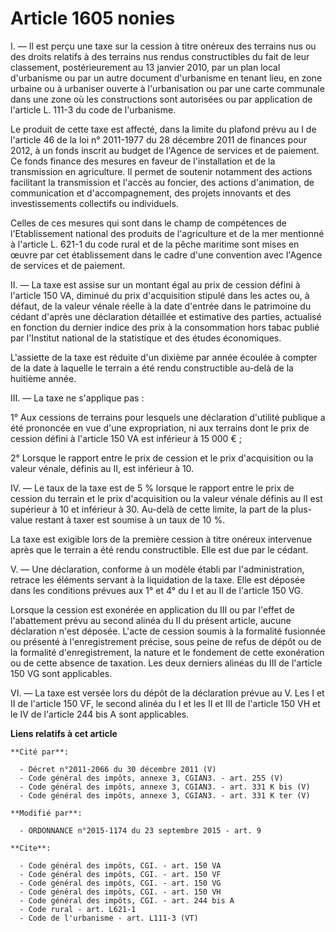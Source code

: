 # Article 1605 nonies

I. ― Il est perçu une taxe sur la cession à titre onéreux des terrains nus ou des droits relatifs à des terrains nus rendus
constructibles du fait de leur classement, postérieurement au 13 janvier 2010, par un plan local d'urbanisme ou par un autre
document d'urbanisme en tenant lieu, en zone urbaine ou à urbaniser ouverte à l'urbanisation ou par une carte communale dans
une zone où les constructions sont autorisées ou par application de l'article L. 111-3 du code de l'urbanisme. 

Le produit de cette taxe est affecté, dans la limite du plafond prévu au I de l'article 46 de la loi n° 2011-1977 du 28
décembre 2011 de finances pour 2012, à un fonds inscrit au budget de l'Agence de services et de paiement. Ce fonds finance
des mesures en faveur de l'installation et de la transmission en agriculture. Il permet de soutenir notamment des actions
facilitant la transmission et l'accès au foncier, des actions d'animation, de communication et d'accompagnement, des projets
innovants et des investissements collectifs ou individuels. 

Celles de ces mesures qui sont dans le champ de compétences de l'Etablissement national des produits de l'agriculture et de
la mer mentionné à l'article L. 621-1 du code rural et de la pêche maritime sont mises en œuvre par cet établissement dans le
cadre d'une convention avec l'Agence de services et de paiement. 

II. ― La taxe est assise sur un montant égal au prix de cession défini à l'article 150 VA, diminué du prix d'acquisition
stipulé dans les actes ou, à défaut, de la valeur vénale réelle à la date d'entrée dans le patrimoine du cédant d'après une
déclaration détaillée et estimative des parties, actualisé en fonction du dernier indice des prix à la consommation hors
tabac publié par l'Institut national de la statistique et des études économiques. 

L'assiette de la taxe est réduite d'un dixième par année écoulée à compter de la date à laquelle le terrain a été rendu
constructible au-delà de la huitième année. 

III. ― La taxe ne s'applique pas : 

1° Aux cessions de terrains pour lesquels une déclaration d'utilité publique a été prononcée en vue d'une expropriation, ni
aux terrains dont le prix de cession défini à l'article 150 VA est inférieur à 15 000 € ; 

2° Lorsque le rapport entre le prix de cession et le prix d'acquisition ou la valeur vénale, définis au II, est inférieur à
10. 

IV. ― Le taux de la taxe est de 5 % lorsque le rapport entre le prix de cession du terrain et le prix d'acquisition ou la
valeur vénale définis au II est supérieur à 10 et inférieur à 30. Au-delà de cette limite, la part de la plus-value restant à
taxer est soumise à un taux de 10 %. 

La taxe est exigible lors de la première cession à titre onéreux intervenue après que le terrain a été rendu constructible.
Elle est due par le cédant. 

V. ― Une déclaration, conforme à un modèle établi par l'administration, retrace les éléments servant à la liquidation de la
taxe. Elle est déposée dans les conditions prévues aux 1° et 4° du I et au II de l'article 150 VG. 

Lorsque la cession est exonérée en application du III ou par l'effet de l'abattement prévu au second alinéa du II du présent
article, aucune déclaration n'est déposée. L'acte de cession soumis à la formalité fusionnée ou présenté à l'enregistrement
précise, sous peine de refus de dépôt ou de la formalité d'enregistrement, la nature et le fondement de cette exonération ou
de cette absence de taxation. Les deux derniers alinéas du III de l'article 150 VG sont applicables. 

VI. ― La taxe est versée lors du dépôt de la déclaration prévue au V. Les I et II de l'article 150 VF, le second alinéa du I
et les II et III de l'article 150 VH et le IV de l'article 244 bis A sont applicables.

**Liens relatifs à cet article**

	**Cité par**:

	  - Décret n°2011-2066 du 30 décembre 2011 (V)
	  - Code général des impôts, annexe 3, CGIAN3. - art. 255 (V)
	  - Code général des impôts, annexe 3, CGIAN3. - art. 331 K bis (V)
	  - Code général des impôts, annexe 3, CGIAN3. - art. 331 K ter (V)

	**Modifié par**:

	  - ORDONNANCE n°2015-1174 du 23 septembre 2015 - art. 9

	**Cite**:

	  - Code général des impôts, CGI. - art. 150 VA
	  - Code général des impôts, CGI. - art. 150 VF
	  - Code général des impôts, CGI. - art. 150 VG
	  - Code général des impôts, CGI. - art. 150 VH
	  - Code général des impôts, CGI. - art. 244 bis A
	  - Code rural - art. L621-1
	  - Code de l'urbanisme - art. L111-3 (VT)

